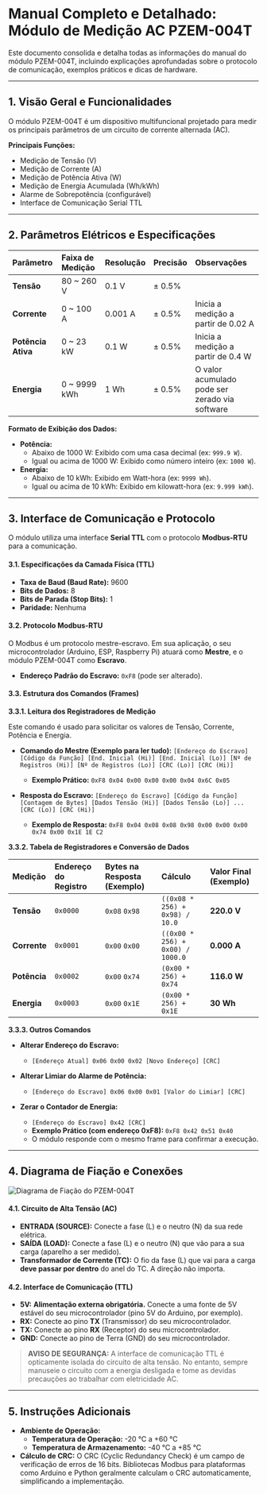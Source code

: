 # Manual Completo e Detalhado: Módulo de Medição AC PZEM-004T

Este documento consolida e detalha todas as informações do manual do módulo PZEM-004T, incluindo explicações aprofundadas sobre o protocolo de comunicação, exemplos práticos e dicas de hardware.

---

## 1. Visão Geral e Funcionalidades

O módulo PZEM-004T é um dispositivo multifuncional projetado para medir os principais parâmetros de um circuito de corrente alternada (AC).

**Principais Funções:**
- Medição de Tensão (V)
- Medição de Corrente (A)
- Medição de Potência Ativa (W)
- Medição de Energia Acumulada (Wh/kWh)
- Alarme de Sobrepotência (configurável)
- Interface de Comunicação Serial TTL

---

## 2. Parâmetros Elétricos e Especificações

| Parâmetro | Faixa de Medição | Resolução | Precisão | Observações |
| :--- | :--- | :--- | :--- | :--- |
| **Tensão** | 80 ~ 260 V | 0.1 V | ± 0.5% | |
| **Corrente** | 0 ~ 100 A | 0.001 A | ± 0.5% | Inicia a medição a partir de 0.02 A |
| **Potência Ativa** | 0 ~ 23 kW | 0.1 W | ± 0.5% | Inicia a medição a partir de 0.4 W |
| **Energia** | 0 ~ 9999 kWh | 1 Wh | ± 0.5% | O valor acumulado pode ser zerado via software |

**Formato de Exibição dos Dados:**
- **Potência:**
    - Abaixo de 1000 W: Exibido com uma casa decimal (ex: `999.9 W`).
    - Igual ou acima de 1000 W: Exibido como número inteiro (ex: `1000 W`).
- **Energia:**
    - Abaixo de 10 kWh: Exibido em Watt-hora (ex: `9999 Wh`).
    - Igual ou acima de 10 kWh: Exibido em kilowatt-hora (ex: `9.999 kWh`).

---

## 3. Interface de Comunicação e Protocolo

O módulo utiliza uma interface **Serial TTL** com o protocolo **Modbus-RTU** para a comunicação.

#### 3.1. Especificações da Camada Física (TTL)
- **Taxa de Baud (Baud Rate):** 9600
- **Bits de Dados:** 8
- **Bits de Parada (Stop Bits):** 1
- **Paridade:** Nenhuma

#### 3.2. Protocolo Modbus-RTU

O Modbus é um protocolo mestre-escravo. Em sua aplicação, o seu microcontrolador (Arduino, ESP, Raspberry Pi) atuará como **Mestre**, e o módulo PZEM-004T como **Escravo**.

- **Endereço Padrão do Escravo:** `0xF8` (pode ser alterado).

#### 3.3. Estrutura dos Comandos (Frames)

**3.3.1. Leitura dos Registradores de Medição**

Este comando é usado para solicitar os valores de Tensão, Corrente, Potência e Energia.

- **Comando do Mestre (Exemplo para ler tudo):**
  `[Endereço do Escravo] [Código da Função] [End. Inicial (Hi)] [End. Inicial (Lo)] [Nº de Registros (Hi)] [Nº de Registros (Lo)] [CRC (Lo)] [CRC (Hi)]`

  - **Exemplo Prático:**
    `0xF8 0x04 0x00 0x00 0x00 0x04 0x6C 0x05`

- **Resposta do Escravo:**
  `[Endereço do Escravo] [Código da Função] [Contagem de Bytes] [Dados Tensão (Hi)] [Dados Tensão (Lo)] ... [CRC (Lo)] [CRC (Hi)]`

  - **Exemplo de Resposta:**
    `0xF8 0x04 0x08 0x08 0x98 0x00 0x00 0x00 0x74 0x00 0x1E 1E C2`

**3.3.2. Tabela de Registradores e Conversão de Dados**

| Medição | Endereço do Registro | Bytes na Resposta (Exemplo) | Cálculo | Valor Final (Exemplo) |
| :--- | :--- |:--- | :--- | :--- |
| **Tensão** | `0x0000` | `0x08` `0x98` | `((0x08 * 256) + 0x98) / 10.0` | **220.0 V** |
| **Corrente** | `0x0001` | `0x00` `0x00` | `((0x00 * 256) + 0x00) / 1000.0` | **0.000 A** |
| **Potência** | `0x0002` | `0x00` `0x74` | `(0x00 * 256) + 0x74` | **116.0 W** |
| **Energia** | `0x0003` | `0x00` `0x1E` | `(0x00 * 256) + 0x1E` | **30 Wh** |

**3.3.3. Outros Comandos**

- **Alterar Endereço do Escravo:**
  - `[Endereço Atual] 0x06 0x00 0x02 [Novo Endereço] [CRC]`

- **Alterar Limiar do Alarme de Potência:**
  - `[Endereço do Escravo] 0x06 0x00 0x01 [Valor do Limiar] [CRC]`

- **Zerar o Contador de Energia:**
  - `[Endereço do Escravo] 0x42 [CRC]`
  - **Exemplo Prático (com endereço 0xF8):** `0xF8 0x42 0x51 0x40`
  - O módulo responde com o mesmo frame para confirmar a execução.

---

## 4. Diagrama de Fiação e Conexões

![Diagrama de Fiação do PZEM-004T](https://i.imgur.com/k9E3wXG.png)

#### 4.1. Circuito de Alta Tensão (AC)
- **ENTRADA (SOURCE):** Conecte a fase (L) e o neutro (N) da sua rede elétrica.
- **SAÍDA (LOAD):** Conecte a fase (L) e o neutro (N) que vão para a sua carga (aparelho a ser medido).
- **Transformador de Corrente (TC):** O fio da fase (L) que vai para a carga **deve passar por dentro** do anel do TC. A direção não importa.

#### 4.2. Interface de Comunicação (TTL)
- **5V:** **Alimentação externa obrigatória.** Conecte a uma fonte de 5V estável do seu microcontrolador (pino 5V do Arduino, por exemplo).
- **RX:** Conecte ao pino **TX** (Transmissor) do seu microcontrolador.
- **TX:** Conecte ao pino **RX** (Receptor) do seu microcontrolador.
- **GND:** Conecte ao pino de Terra (GND) do seu microcontrolador.

> **AVISO DE SEGURANÇA:** A interface de comunicação TTL é opticamente isolada do circuito de alta tensão. No entanto, sempre manuseie o circuito com a energia desligada e tome as devidas precauções ao trabalhar com eletricidade AC.

---

## 5. Instruções Adicionais

- **Ambiente de Operação:**
    - **Temperatura de Operação:** -20 °C a +60 °C
    - **Temperatura de Armazenamento:** -40 °C a +85 °C
- **Cálculo de CRC:** O CRC (Cyclic Redundancy Check) é um campo de verificação de erros de 16 bits. Bibliotecas Modbus para plataformas como Arduino e Python geralmente calculam o CRC automaticamente, simplificando a implementação.